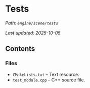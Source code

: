 # Tests

_Path: `engine/scene/tests`_

_Last updated: 2025-10-05_


## Contents

### Files

- `CMakeLists.txt` – Text resource.
- `test_module.cpp` – C++ source file.
